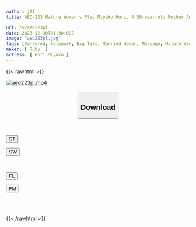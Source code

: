 ```yaml
---
author: j91
title: AED-223 Mature Woman's Play Miyako Hori, A 50-year-old Mother Addicted To Business Trip Entertainment For Women

url: /v/aed223pl
date: 2023-12-30T01:30:00Z
image: "aed223pl.jpg"
tags: [Censored, Solowork, Big Tits, Married Woman, Massage, Mature Woman	]
maker: [ Ruby  ]
actress: [ Hori Miyako ]
---
```



{{< rawhtml >}}

<div class="video" data-videoid="BvmlgbJWeoFygP8">
    <a href="javascript:;">
        <img src="/v/aed223pl/aed223pl.jpg" width="WIDTH" height="HEIGHT" alt="aed223pl.mp4" loading="lazy">
    </a>
</div>

<script type="text/javascript" src="https://j91.asia/asset/on-demand-st.js"></script>

<br>
  <link rel="stylesheet" href="https://j91.asia/asset/bs5.css">
  
  <center>
  <button class="btn btn-primary" type="button" data-bs-toggle="collapse" data-bs-target=".multi-collapse" aria-expanded="false" aria-controls="multiCollapseExample1 multiCollapseExample2"><h2>Download</h2></button></center>
</p>
<div class="row">
  <div class="col">
    <div class="collapse multi-collapse" id="multiCollapseExample1">
      <div class="card card-body">
	      	      <br>
<div class="buttons">  
<p><a href="https://streamtape.to/v/BvmlgbJWeoFygP8" target="_blank"><button class="btn-hover color-3"><i class="fa fa-download"></i> ST</button></a></p>
<p><a href="https://flaswish.com/jd0jwwrurtdh" target="_blank"><button class="btn-hover color-2"><i class="fa fa-download"></i> SW</button></a></p></div>
    </div>
  </div>
</div>
  <div class="col">
    <div class="collapse multi-collapse" id="multiCollapseExample2">
      <div class="card card-body">
	      <br>
<div class="buttons">
<p><a href="javascript:;" target="_blank"><button class="btn-hover color-9"><i class="fa fa-download"></i> FL</button></a></p>
<p><a href="javascript:;" target="_blank"><button class="btn-hover color-8"><i class="fa fa-download"></i> FM</button></a></p></div>
<br><br>
      </div>
    </div>
  </div>
</div>

{{< /rawhtml >}}